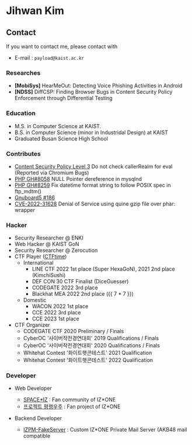 # Jihwan Kim

## Contact
If you want to contact me, please contact with
* E-mail : `payload@kaist.ac.kr`

### Researches
* **[MobiSys]** HearMeOut: Detecting Voice Phishing Activities in Android
* **[NDSS]** DiffCSP: Finding Browser Bugs in Content Security Policy Enforcement through Differential Testing

### Education
* M.S. in Computer Science at KAIST.
* B.S. in Computer Science (minor in Industridal Design) at KAIST
* Graduated Busan Science High School

### Contributes
* [Content Security Policy Level 3](https://github.com/w3c/webappsec-csp/pull/540) Do not check callerRealm for eval (Reported via Chromium Bugs)
* [PHP GH#8058](https://github.com/php/php-src/issues/8058) NULL Pointer dereference in mysqlnd
* [PHP GH#8259](https://github.com/php/php-src/issues/8259) Fix datetime format string to follow POSIX spec in ftp_mdtm()
* [Gnuboard5 #186](https://github.com/gnuboard/gnuboard5/issues/186)
* [CVE-2022-31628](https://bugs.php.net/bug.php?id=81726) Denial of Service using quine gzip file over phar: wrapper

### Hacker
* Security Researcher @ ENKI
* Web Hacker @ KAIST GoN
* Security Researcher @ Zerocution
* CTF Player ([CTFtime](https://ctftime.org/user/39983))
  - International
    - LINE CTF 2022 1st place (Super HexaGoN), 2021 2nd place (KimchiSushi)
    - DEF CON 30 CTF Finalist (DiceGuesser)
    - CODEGATE 2022 3rd place
    - Blackhat MEA 2022 2nd place ({{ 7 * 7 }})
  - Domestic
    - WACON 2022 1st place
    - CCE 2022 3rd place
    - CCE 2023 1st place
* CTF Organizer
  - CODEGATE CTF 2020 Preliminary / Finals
  - CyberOC '사이버작전경연대회' 2019 Qualifications / Finals
  - CyberOC '사이버작전경연대회' 2020 Qualifications / Finals
  - Whitehat Contest '화이트햇콘테스트' 2021 Qualification
  - Whitehat Contest '화이트햇콘테스트' 2022 Qualification

### Developer

* Web Developer
  - [SPACE\*IZ](https://wiz-one.co.kr/) : Fan community of IZ\*ONE
  - [프로젝트 평행우주](https://reboot-iz.one/) : Fan project of IZ\*ONE
  
* Backend Developer
  - [IZPM-FakeServer](https://github.com/mdsnins/IZPM-FakeServer) : Custom IZ\*ONE Private Mail Server (AKB48 mail compatible
